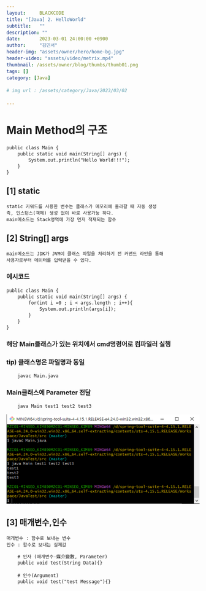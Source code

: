 ```yaml
---
layout:     BLACKCODE
title: "[Java] 2. HelloWorld"
subtitle:   ""
description: ""
date:       2023-03-01 24:00:00 +0900
author:     "김민서"
header-img: "assets/owner/hero/home-bg.jpg"
header-video: "assets/video/metrix.mp4"
thumbnail: /assets/owner/blog/thumbs/thumb01.png
tags: []
category: [Java]

# img url : /assets/category/Java/2023/03/02

---
```


# Main Method의 구조
```
public class Main {
    public static void main(String[] args) {
        System.out.println("Hello World!!!");
    }
}
```

## [1] static

    static 키워드를 사용한 변수는 클래스가 메모리에 올라갈 때 자동 생성 
    즉, 인스턴스(객체) 생성 없이 바로 사용가능 하다. 
    main메소드는 Stack영역에 가장 먼저 적재되는 함수

## [2] String[] args

    main메소드는 JDK가 JVM이 클래스 파일을 처리하기 전 커맨드 라인을 통해
    사용자로부터 데이터를 입력받을 수 있다.

### 예시코드
```
public class Main {
    public static void main(String[] args) {
        for(int i =0 ; i < args.length ; i++){
            System.out.println(args[i]);
        }
    }
}
```

### 해당 Main클래스가 있는 위치에서 cmd명령어로 컴파일러 실행
### tip) 클래스명은 파일명과 동일
```
    javac Main.java
```

### Main클래스에 Parameter 전달
```
    java Main test1 test2 test3
```

![img](/assets/category/Java/2023/03/02/img/02/1.PNG)

## [3] 매개변수,인수

    매개변수 : 함수로 보내는 변수
    인수 : 함수로 보내는 실제값

```
    # 인자 (매개변수-媒介變數, Parameter)
    public void test(String Data){}

    # 인수(Argument)
    public void test("test Message"){}
```
